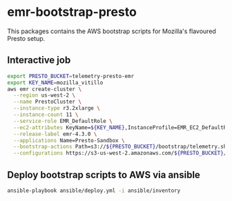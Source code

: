 emr-bootstrap-presto
===================

This packages contains the AWS bootstrap scripts for Mozilla's flavoured Presto setup.

## Interactive job
```bash
export PRESTO_BUCKET=telemetry-presto-emr
export KEY_NAME=mozilla_vitillo
aws emr create-cluster \
  --region us-west-2 \
  --name PrestoCluster \
  --instance-type r3.2xlarge \
  --instance-count 11 \
  --service-role EMR_DefaultRole \
  --ec2-attributes KeyName=${KEY_NAME},InstanceProfile=EMR_EC2_DefaultRole \
  --release-label emr-4.3.0 \
  --applications Name=Presto-Sandbox \
  --bootstrap-actions Path=s3://${PRESTO_BUCKET}/bootstrap/telemetry.sh \
  --configurations https://s3-us-west-2.amazonaws.com/${PRESTO_BUCKET}/configuration/configuration.json
```

## Deploy bootstrap scripts to AWS via ansible
```bash
ansible-playbook ansible/deploy.yml -i ansible/inventory
```
